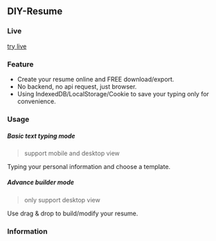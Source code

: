 ## DIY-Resume



### Live

[try live](http://stonehank.github.io/diy-resume-live/)

### Feature

* Create your resume online and FREE download/export.
* No backend, no api request, just browser.
* Using IndexedDB/LocalStorage/Cookie to save your typing only for convenience. 

### Usage

##### Basic text typing mode
> support mobile and desktop view

Typing your personal information and choose a template.

##### Advance builder mode
> only support desktop view

Use drag & drop to build/modify your resume.

### Information
